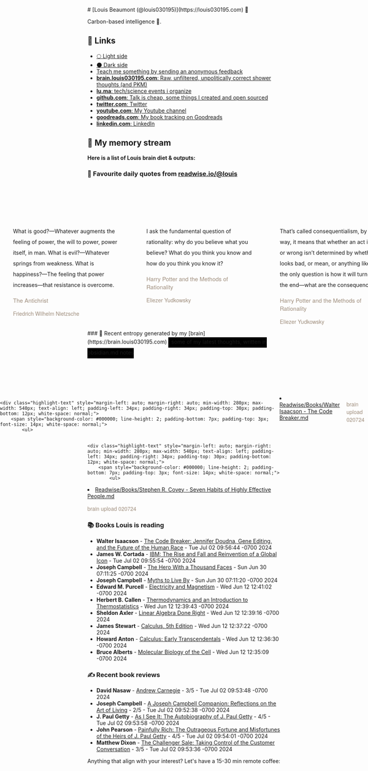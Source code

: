 <link rel="shortcut icon" href="/favicon.ico">
# [Louis Beaumont (@louis030195)](https://louis030195.com) 🤔

Carbon-based intelligence 🐒. 

## 🔗 Links

- [🌕 Light side](https://louisbeaumont.me)
- [🌑 Dark side](https://louis030195.com)
- [Teach me something by sending an anonymous feedback](https://www.admonymous.co/louis030195)
- [**brain.louis030195.com**: Raw, unfiltered, unpolitically correct shower thoughts (and PKM)](https://brain.louis030195.com)
- [**lu.ma**: tech/science events i organize](https://lu.ma/u/louis030195/events?past=1)
- [**github.com**: Talk is cheap, some things I created and open sourced](https://github.com/louis030195)
- [**twitter.com**: Twitter](https://twitter.com/@louis030195)
- [**youtube.com**: My Youtube channel](https://www.youtube.com/channel/UCQyHp-A6Y4hwRt7qmi_TYOQ)
- [**goodreads.com**: My book tracking on Goodreads](https://www.goodreads.com/user/show/103091881-louis-beaumont)
- [**linkedin.com**: LinkedIn](https://www.linkedin.com/in/louis030195)

## 🌊 My memory stream

**Here is a list of Louis brain diet & outputs:**

### 👋 Favourite daily quotes from [readwise.io/@louis](https://readwise.io/@louis)
<div class="some-highlights" style="display: flex;
  margin-left: -50vw;
  left: 50%;
  overflow-x: scroll;
  width: 100vw;
  position: relative; margin-top: 6rem;">
<div class="highlight-text" style="margin-left: auto; margin-right: auto; min-width: 280px; max-width: 540px; text-align: left; padding-left: 34px; padding-right: 34px; padding-top: 30px; padding-bottom: 12px; white-space: normal;">
<span style="background-color: transparent; line-height: 2; padding-bottom: 7px; padding-top: 3px; font-size: 14px; white-space: normal;">
          What is good?—Whatever augments the feeling of power, the will to power, power itself, in man. What is evil?—Whatever springs from weakness. What is happiness?—The feeling that power increases—that resistance is overcome.
        </span>
<div style="font-family: Helvetica, Arial, sans-serif;">
<div style='font-size: 14px; margin-bottom: 0; margin-top: 10px; font-family: "Raleway", "HelveticaNeue", "Helvetica Neue", Helvetica, Arial, sans-serif; white-space: normal; font-display: swap;'>
<p style="margin-bottom: 0; font-size: 15px; margin-bottom: 2px; color: #9f8e7d">The Antichrist</p>
<p style="margin-bottom: 0; color: #9f8e7d">Friedrich Wilhelm Nietzsche</p>
</div>
</div>
</div>
<div class="highlight-text" style="margin-left: auto; margin-right: auto; min-width: 280px; max-width: 540px; text-align: left; padding-left: 34px; padding-right: 34px; padding-top: 30px; padding-bottom: 12px; white-space: normal;">
<span style="background-color: transparent; line-height: 2; padding-bottom: 7px; padding-top: 3px; font-size: 14px; white-space: normal;">
          I ask the fundamental question of rationality: why do you believe what you believe? What do you think you know and how do you think you know it?
        </span>
<div style="font-family: Helvetica, Arial, sans-serif;">
<div style='font-size: 14px; margin-bottom: 0; margin-top: 10px; font-family: "Raleway", "HelveticaNeue", "Helvetica Neue", Helvetica, Arial, sans-serif; white-space: normal; font-display: swap;'>
<p style="margin-bottom: 0; font-size: 15px; margin-bottom: 2px; color: #9f8e7d">Harry Potter and the Methods of Rationality</p>
<p style="margin-bottom: 0; color: #9f8e7d">Eliezer Yudkowsky</p>
</div>
</div>
</div>
<div class="highlight-text" style="margin-left: auto; margin-right: auto; min-width: 280px; max-width: 540px; text-align: left; padding-left: 34px; padding-right: 34px; padding-top: 30px; padding-bottom: 12px; white-space: normal;">
<span style="background-color: transparent; line-height: 2; padding-bottom: 7px; padding-top: 3px; font-size: 14px; white-space: normal;">
          That’s called consequentialism, by the way, it means that whether an act is right or wrong isn’t determined by whether it looks bad, or mean, or anything like that, the only question is how it will turn out in the end—what are the consequences.
        </span>
<div style="font-family: Helvetica, Arial, sans-serif;">
<div style='font-size: 14px; margin-bottom: 0; margin-top: 10px; font-family: "Raleway", "HelveticaNeue", "Helvetica Neue", Helvetica, Arial, sans-serif; white-space: normal; font-display: swap;'>
<p style="margin-bottom: 0; font-size: 15px; margin-bottom: 2px; color: #9f8e7d">Harry Potter and the Methods of Rationality</p>
<p style="margin-bottom: 0; color: #9f8e7d">Eliezer Yudkowsky</p>
</div>
</div>
</div>
</div>
### 🧠 Recent entropy generated by my [brain](https://brain.louis030195.com)
<span style="background-color: #000000; line-height: 2; padding-bottom: 7px; padding-top: 3px; font-size: 14px; white-space: normal;">
    ℹ️ some of my latest thoughts, written in obsidian.md notes
</span>
<div class="some-highlights" style="display: flex;
    margin-left: -50vw;
    left: 50%;
    overflow-x: scroll;
    width: 100vw;
    position: relative; margin-top: 6rem;">
    
    <div class="highlight-text" style="margin-left: auto; margin-right: auto; min-width: 280px; max-width: 540px; text-align: left; padding-left: 34px; padding-right: 34px; padding-top: 30px; padding-bottom: 12px; white-space: normal;">
        <span style="background-color: #000000; line-height: 2; padding-bottom: 7px; padding-top: 3px; font-size: 14px; white-space: normal;">
            <ul>
<li><a href="https://brain.louis030195.com/Readwise/Books/Walter%20Isaacson%20-%20The%20Code%20Breaker.md">Readwise/Books/Walter Isaacson - The Code Breaker.md</a></li>
            </ul>
        </span>
        <div style="font-family: Helvetica, Arial, sans-serif;">
            <div style='font-size: 14px; margin-bottom: 0; margin-top: 10px; font-family: "Raleway", "HelveticaNeue", "Helvetica Neue", Helvetica, Arial, sans-serif; white-space: normal; font-display: swap;'>
                <p style="margin-bottom: 0; color: #9f8e7d">brain upload 020724</p>
            </div>
        </div>
    </div>
    

    <div class="highlight-text" style="margin-left: auto; margin-right: auto; min-width: 280px; max-width: 540px; text-align: left; padding-left: 34px; padding-right: 34px; padding-top: 30px; padding-bottom: 12px; white-space: normal;">
        <span style="background-color: #000000; line-height: 2; padding-bottom: 7px; padding-top: 3px; font-size: 14px; white-space: normal;">
            <ul>
<li><a href="https://brain.louis030195.com/Readwise/Books/Stephen%20R.%20Covey%20-%20Seven%20Habits%20of%20Highly%20Effective%20People.md">Readwise/Books/Stephen R. Covey - Seven Habits of Highly Effective People.md</a></li>
            </ul>
        </span>
        <div style="font-family: Helvetica, Arial, sans-serif;">
            <div style='font-size: 14px; margin-bottom: 0; margin-top: 10px; font-family: "Raleway", "HelveticaNeue", "Helvetica Neue", Helvetica, Arial, sans-serif; white-space: normal; font-display: swap;'>
                <p style="margin-bottom: 0; color: #9f8e7d">brain upload 020724</p>
            </div>
        </div>
    </div>
    
</div>


### 📚 Books Louis is reading

-   **Walter Isaacson**  - [The Code Breaker: Jennifer Doudna, Gene Editing, and the Future of the Human Race](https://www.goodreads.com/book/show/54968118-the-code-breaker) - Tue Jul 02 09:56:44 -0700 2024
-   **James W. Cortada**  - [IBM: The Rise and Fall and Reinvention of a Global Icon](https://www.goodreads.com/book/show/125532822-ibm) - Tue Jul 02 09:55:54 -0700 2024
-   **Joseph Campbell**  - [The Hero With a Thousand Faces](https://www.goodreads.com/book/show/588138.The_Hero_With_a_Thousand_Faces) - Sun Jun 30 07:11:25 -0700 2024
-   **Joseph Campbell**  - [Myths to Live By](https://www.goodreads.com/book/show/821380.Myths_to_Live_By) - Sun Jun 30 07:11:20 -0700 2024
-   **Edward M. Purcell**  - [Electricity and Magnetism](https://www.goodreads.com/book/show/308655.Electricity_and_Magnetism) - Wed Jun 12 12:41:02 -0700 2024
-   **Herbert B. Callen**  - [Thermodynamics and an Introduction to Thermostatistics](https://www.goodreads.com/book/show/183469.Thermodynamics_and_an_Introduction_to_Thermostatistics) - Wed Jun 12 12:39:43 -0700 2024
-   **Sheldon Axler**  - [Linear Algebra Done Right](https://www.goodreads.com/book/show/309768.Linear_Algebra_Done_Right) - Wed Jun 12 12:39:16 -0700 2024
-   **James Stewart**  - [Calculus, 5th Edition](https://www.goodreads.com/book/show/61297.Calculus_5th_Edition) - Wed Jun 12 12:37:22 -0700 2024
-   **Howard Anton**  - [Calculus: Early Transcendentals](https://www.goodreads.com/book/show/939195.Calculus) - Wed Jun 12 12:36:30 -0700 2024
-   **Bruce Alberts**  - [Molecular Biology of the Cell](https://www.goodreads.com/book/show/13400.Molecular_Biology_of_the_Cell) - Wed Jun 12 12:35:09 -0700 2024

### ✍ Recent book reviews

-   **David Nasaw**  - [Andrew Carnegie](https://www.goodreads.com/book/show/5486.Andrew_Carnegie) - 3/5 - Tue Jul 02 09:53:48 -0700 2024
-   **Joseph Campbell**  - [A Joseph Campbell Companion: Reflections on the Art of Living](https://www.goodreads.com/book/show/35513.A_Joseph_Campbell_Companion) - 2/5 - Tue Jul 02 09:52:38 -0700 2024
-   **J. Paul Getty**  - [As I See It: The Autobiography of J. Paul Getty](https://www.goodreads.com/book/show/878442.As_I_See_It) - 4/5 - Tue Jul 02 09:53:58 -0700 2024
-   **John Pearson**  - [Painfully Rich: The Outrageous Fortune and Misfortunes of the Heirs of J. Paul Getty](https://www.goodreads.com/book/show/878443.Painfully_Rich) - 4/5 - Tue Jul 02 09:54:01 -0700 2024
-   **Matthew Dixon**  - [The Challenger Sale: Taking Control of the Customer Conversation](https://www.goodreads.com/book/show/11910902-the-challenger-sale) - 3/5 - Tue Jul 02 09:53:36 -0700 2024

Anything that align with your interest? Let's have a 15-30 min remote coffee:


<div style="width:100%;height:100%;overflow:scroll" id="my-cal-inline"></div>
<script type="text/javascript">
  (function (C, A, L) { let p = function (a, ar) { a.q.push(ar); }; let d = C.document; C.Cal = C.Cal || function () { let cal = C.Cal; let ar = arguments; if (!cal.loaded) { cal.ns = {}; cal.q = cal.q || []; d.head.appendChild(d.createElement("script")).src = A; cal.loaded = true; } if (ar[0] === L) { const api = function () { p(api, arguments); }; const namespace = ar[1]; api.q = api.q || []; typeof namespace === "string" ? (cal.ns[namespace] = api) && p(api, ar) : p(cal, ar); return; } p(cal, ar); }; })(window, "https://app.cal.com/embed/embed.js", "init");
Cal("init", "cof", {origin:"https://cal.com"});

  Cal.ns.cof("inline", {
	elementOrSelector:"#my-cal-inline",
	calLink: "louis030195/cof",
	layout: "month_view"
  });
  
  Cal.ns.cof("ui", {"styles":{"branding":{"brandColor":"#000000"}},"hideEventTypeDetails":false,"layout":"month_view"});
  </script>
  
